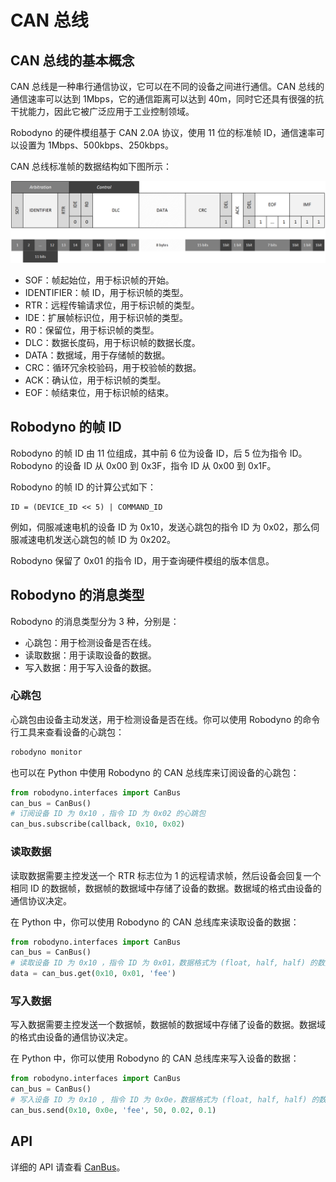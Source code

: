 # CAN 总线

## CAN 总线的基本概念

CAN 总线是一种串行通信协议，它可以在不同的设备之间进行通信。CAN 总线的通信速率可以达到 1Mbps，它的通信距离可以达到 40m，同时它还具有很强的抗干扰能力，因此它被广泛应用于工业控制领域。

Robodyno 的硬件模组基于 CAN 2.0A 协议，使用 11 位的标准帧 ID，通信速率可以设置为 1Mbps、500kbps、250kbps。

CAN 总线标准帧的数据结构如下图所示：

![CAN 总线的帧格式](../../assets/can-frame.png)

- SOF：帧起始位，用于标识帧的开始。
- IDENTIFIER：帧 ID，用于标识帧的类型。
- RTR：远程传输请求位，用于标识帧的类型。
- IDE：扩展帧标识位，用于标识帧的类型。
- R0：保留位，用于标识帧的类型。
- DLC：数据长度码，用于标识帧的数据长度。
- DATA：数据域，用于存储帧的数据。
- CRC：循环冗余校验码，用于校验帧的数据。
- ACK：确认位，用于标识帧的类型。
- EOF：帧结束位，用于标识帧的结束。

## Robodyno 的帧 ID

Robodyno 的帧 ID 由 11 位组成，其中前 6 位为设备 ID，后 5 位为指令 ID。Robodyno 的设备 ID 从 0x00 到 0x3F，指令 ID 从 0x00 到 0x1F。

Robodyno 的帧 ID 的计算公式如下：

```
ID = (DEVICE_ID << 5) | COMMAND_ID
```

例如，伺服减速电机的设备 ID 为 0x10，发送心跳包的指令 ID 为 0x02，那么伺服减速电机发送心跳包的帧 ID 为 0x202。

Robodyno 保留了 0x01 的指令 ID，用于查询硬件模组的版本信息。

## Robodyno 的消息类型

Robodyno 的消息类型分为 3 种，分别是：

- 心跳包：用于检测设备是否在线。
- 读取数据：用于读取设备的数据。
- 写入数据：用于写入设备的数据。

### 心跳包

心跳包由设备主动发送，用于检测设备是否在线。你可以使用 Robodyno 的命令行工具来查看设备的心跳包：

```bash
robodyno monitor
```

也可以在 Python 中使用 Robodyno 的 CAN 总线库来订阅设备的心跳包：

```python
from robodyno.interfaces import CanBus
can_bus = CanBus()
# 订阅设备 ID 为 0x10 ，指令 ID 为 0x02 的心跳包
can_bus.subscribe(callback, 0x10, 0x02)
```

### 读取数据

读取数据需要主控发送一个 RTR 标志位为 1 的远程请求帧，然后设备会回复一个相同 ID 的数据帧，数据帧的数据域中存储了设备的数据。数据域的格式由设备的通信协议决定。

在 Python 中，你可以使用 Robodyno 的 CAN 总线库来读取设备的数据：

```python
from robodyno.interfaces import CanBus
can_bus = CanBus()
# 读取设备 ID 为 0x10 ，指令 ID 为 0x01，数据格式为 (float, half, half) 的数据
data = can_bus.get(0x10, 0x01, 'fee')
```

### 写入数据

写入数据需要主控发送一个数据帧，数据帧的数据域中存储了设备的数据。数据域的格式由设备的通信协议决定。

在 Python 中，你可以使用 Robodyno 的 CAN 总线库来写入设备的数据：

```python
from robodyno.interfaces import CanBus
can_bus = CanBus()
# 写入设备 ID 为 0x10 , 指令 ID 为 0x0e，数据格式为 (float, half, half) 的数据
can_bus.send(0x10, 0x0e, 'fee', 50, 0.02, 0.1)
```

## API

详细的 API 请查看 [CanBus](../../../references/interfaces/can_bus)。
